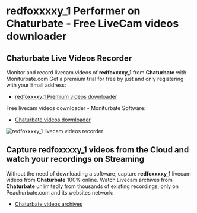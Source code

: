 # redfoxxxxy_1 Performer on Chaturbate - Free LiveCam videos downloader

## Chaturbate Live Videos Recorder

Monitor and record livecam videos of **redfoxxxxy_1** from **Chaturbate** with Moniturbate.com
Get a premium trial for free by just and only registering with your Email address:
* [redfoxxxxy_1 Premium videos downloader](https://moniturbate.com/request-demo-licence-key.html)

Free livecam videos downloader - Moniturbate Software:
* [Chaturbate videos downloader](https://moniturbate.com/moniturbate-download-software.html)

![redfoxxxxy_1 livecam videos recorder](https://peachurnet.com/templates/moniturbate-software.png)


## Capture redfoxxxxy_1 videos from the Cloud and watch your recordings on Streaming

Without the need of downloading a software, capture **redfoxxxxy_1** livecam videos from **Chaturbate** 100% online.
Watch Livecam archives from **Chaturbate** unlimitedly from thousands of existing recordings, only on Peachurbate.com and its websites network:
* [Chaturbate videos archives](https://peachurnet.com/)